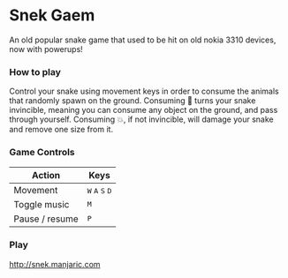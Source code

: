 # Snek Gaem
An old popular snake game that used to be hit on old nokia 3310 devices, now with powerups!

### How to play
Control your snake using movement keys in order to consume the animals that randomly spawn on the ground.
Consuming 💊 turns your snake invincible, meaning you can consume any object on the ground, and pass through yourself.
Consuming 💥, if not invincible, will damage your snake and remove one size from it.

### Game Controls
| **Action**             | **Keys**                                                                                       |
|------------------------|------------------------------------------------------------------------------------------------|
| Movement               | <kbd>W</kbd> <kbd>A</kbd> <kbd>S</kbd> <kbd>D</kbd>                                            |
| Toggle music           | <kbd>M</kbd>                                                                                   |
| Pause / resume         | <kbd>P</kbd>                                                                                   |

### Play
http://snek.manjaric.com
